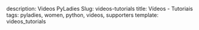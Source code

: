 description: Videos PyLadies
Slug: videos-tutorials
title: Vídeos - Tutoriais
tags: pyladies, women, python, videos, supporters
template: videos_tutorials
